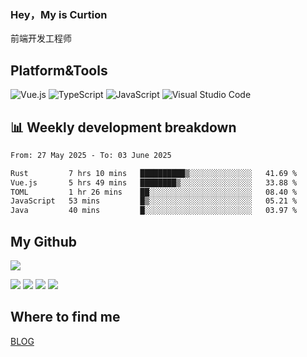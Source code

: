 ### Hey，My is Curtion
前端开发工程师
## Platform&Tools

![Vue.js](https://img.shields.io/badge/-Vue.js-4FC08D?style=flat-square&logo=Vue.js&logoColor=white)
![TypeScript](https://img.shields.io/badge/-TypeScript-007ACC?style=flat-square&logo=typescript&logoColor=white)
![JavaScript](https://img.shields.io/badge/-JavaScript-F7DF1E?style=flat-square&logo=javascript&logoColor=black)
![Visual Studio Code](https://img.shields.io/badge/-VSCode-007ACC?style=flat-square&logo=Visual-Studio-Code&logoColor=white)

## 📊 Weekly development breakdown

<!--START_SECTION:waka-->

```txt
From: 27 May 2025 - To: 03 June 2025

Rust         7 hrs 10 mins   ██████████▒░░░░░░░░░░░░░░   41.69 %
Vue.js       5 hrs 49 mins   ████████▒░░░░░░░░░░░░░░░░   33.88 %
TOML         1 hr 26 mins    ██░░░░░░░░░░░░░░░░░░░░░░░   08.40 %
JavaScript   53 mins         █▒░░░░░░░░░░░░░░░░░░░░░░░   05.21 %
Java         40 mins         █░░░░░░░░░░░░░░░░░░░░░░░░   03.97 %
```

<!--END_SECTION:waka-->

## My Github

![](http://github-profile-summary-cards.vercel.app/api/cards/profile-details?username=curtion&theme=nord_bright)

![](http://github-profile-summary-cards.vercel.app/api/cards/stats?username=curtion&theme=nord_bright)
![](http://github-profile-summary-cards.vercel.app/api/cards/productive-time?username=curtion&theme=nord_bright&utcOffset=8)
![](http://github-profile-summary-cards.vercel.app/api/cards/repos-per-language?username=curtion&theme=nord_bright)
![](http://github-profile-summary-cards.vercel.app/api/cards/most-commit-language?username=curtion&theme=nord_bright)

## Where to find me

[BLOG](https://blog.3gxk.net)
